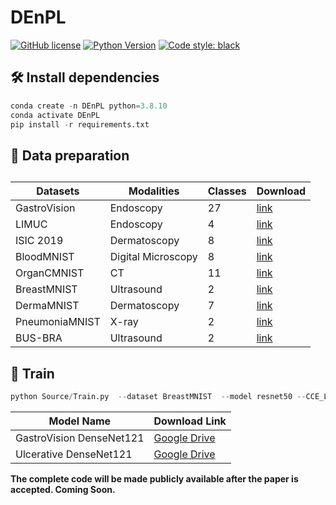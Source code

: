 


# DEnPL

[![GitHub license](https://img.shields.io/github/license/用户名/仓库名)](https://github.com/用户名/仓库名/blob/main/LICENSE)
[![Python Version](https://img.shields.io/badge/python-3.8%2B-blue)](https://www.python.org/)
[![Code style: black](https://img.shields.io/badge/code%20style-black-000000.svg)](https://github.com/psf/black)


## 🛠️ Install dependencies
```python
conda create -n DEnPL python=3.8.10
conda activate DEnPL
pip install -r requirements.txt
```

## 📁 Data preparation

## 

| Datasets       | Modalities         | Classes | Download                                                |
| -------------- | ------------------ | ------- | ------------------------------------------------------- |
| GastroVision   | Endoscopy          | 27      | [link](https://osf.io/84e7f/)                           |
| LIMUC          | Endoscopy          | 4       | [link](https://zenodo.org/records/5827695#.Yi8GJ3pByUk) |
| ISIC 2019      | Dermatoscopy       | 8       | [link](https://challenge.isic-archive.com/data/#2019)   |
| BloodMNIST     | Digital Microscopy | 8       | [link](https://zenodo.org/records/10519652)             |
| OrganCMNIST    | CT                 | 11      | [link](https://zenodo.org/records/10519652)             |
| BreastMNIST    | Ultrasound         | 2       | [link](https://zenodo.org/records/10519652)             |
| DermaMNIST     | Dermatoscopy       | 7       | [link](https://zenodo.org/records/10519652)             |
| PneumoniaMNIST | X-ray              | 2       | [link](https://zenodo.org/records/10519652)             |
| BUS-BRA        | Ultrasound         | 2       | [link](https://zenodo.org/records/8231412)              |





## 🚀 Train

```python
python Source/Train.py  --dataset BreastMNIST  --model resnet50 --CCE_Loss_use --batch-size 24 --learning-rate 0.0001 --epochs 100
```

| Model Name               | Download Link     |
|--------------------------|-------------------|
| GastroVision DenseNet121 | [Google Drive](https://drive.google.com/file/d/1-pUp7WyyASmPn8-w_8gGLFmEQoo3gckK/view?usp=sharing)  |
| Ulcerative DenseNet121   | [Google Drive](https://drive.google.com/file/d/14vNtd0juyeN1PRgWU74rDci7WUb-zprO/view?usp=sharing)  |


**The complete code will be made publicly available after the paper is accepted. Coming Soon.**
